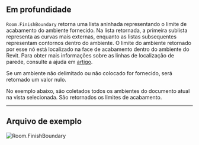 ## Em profundidade
`Room.FinishBoundary` retorna uma lista aninhada representando o limite de acabamento do ambiente fornecido. Na lista retornada, a primeira sublista representa as curvas mais externas, enquanto as listas subsequentes representam contornos dentro do ambiente. O limite do ambiente retornado por esse nó está localizado na face de acabamento dentro do ambiente do Revit. Para obter mais informações sobre as linhas de localização de parede, consulte a ajuda em [artigo](https://help.autodesk.com/view/RVT/2024/PTB/?guid=GUID-0BB62832-36DD-4E06-A9D4-EE98CE0FCF89).

Se um ambiente não delimitado ou não colocado for fornecido, será retornado um valor nulo.

No exemplo abaixo, são coletados todos os ambientes do documento atual na vista selecionada. São retornados os limites de acabamento.
___
## Arquivo de exemplo

![Room.FinishBoundary](./Revit.Elements.Room.FinishBoundary_img.jpg)
